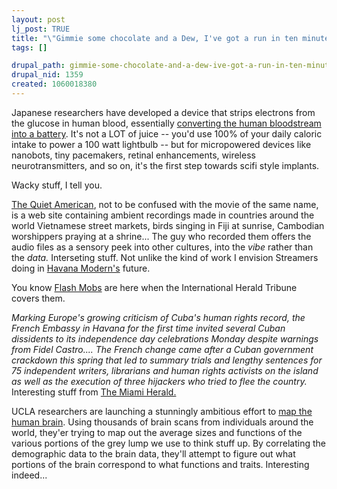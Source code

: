 ```yaml
--- 
layout: post
lj_post: TRUE
title: "\"Gimmie some chocolate and a Dew, I've got a run in ten minutes and my hardware needs the buzz.\""
tags: []

drupal_path: gimmie-some-chocolate-and-a-dew-ive-got-a-run-in-ten-minutes-and-my-hardware-needs-the-buzz
drupal_nid: 1359
created: 1060018380
---
```

Japanese researchers have developed a device that strips electrons from the glucose in human blood, essentially <a href="http://www.smh.com.au/articles/2003/08/03/1059849278131.html" target="_blank">converting the human bloodstream into a battery</a>. It's not a LOT of juice -- you'd use 100% of your daily caloric intake to power a 100 watt lightbulb -- but for micropowered devices like nanobots, tiny pacemakers, retinal enhancements, wireless neurotransmitters, and so on, it's the first step towards scifi style implants.

Wacky stuff, I tell you.

<a href="http://www.quietamerican.org" target="_blank">The Quiet American</a>, not to be confused with the movie of the same name, is a web site containing ambient recordings made in countries around the world Vietnamese street markets, birds singing in Fiji at sunrise, Cambodian worshippers praying at a shrine... The guy who recorded them offers the audio files as a sensory peek into other cultures, into the <i>vibe</i> rather than the <i>data.</i> Interseting stuff. Not unlike the kind of work I envision Streamers doing in <a href="http://www.havana-mod.com/teaser/" target="_blank">Havana Modern's</a> future.

You know <a href="http://www.iht.com/articles/105239.html" target="_blank">Flash Mobs</a> are here when the International Herald Tribune covers them.

<i>Marking Europe's growing criticism of Cuba's human rights record, the French Embassy in Havana for the first time invited several Cuban dissidents to its independence day celebrations Monday despite warnings from Fidel Castro.... The French change came after a Cuban government crackdown this spring that led to summary trials and lengthy sentences for 75 independent writers, librarians and human rights activists on the island as well as the execution of three hijackers who tried to flee the country.</i> Interesting stuff from <a href="http://www.miami.com/mld/miamiherald/2003/07/15/news/world/americas/6304703.htm" target="_blank">The Miami Herald.</a>

UCLA researchers are launching a stunningly ambitious effort to <a href="http://story.news.yahoo.com/news?tmpl=story&cid=624&ncid=624&e=1&u=/ap/20030804/ap_on_sc/exp_brain_atlas" target="_blank">map the human brain</a>. Using thousands of brain scans from individuals around the world, they'er trying to map out the average sizes and functions of the various portions of the grey lump we use to think stuff up. By correlating the demographic data to the brain data, they'll attempt to figure out what portions of the brain correspond to what functions and traits. Interesting indeed...
